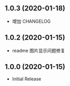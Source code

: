 ## 1.0.3 (2020-01-18)

- 增加 CHANGELOG

## 1.0.2 (2020-01-15)

- readme 图片显示问题修复

## 1.0.0 (2020-01-15)

- Initial Release
